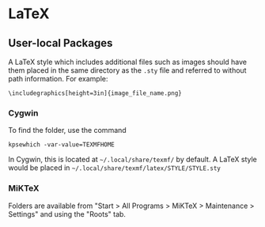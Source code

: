 # LaTeX #

## User-local Packages ##
A LaTeX style which includes additional files such as images should have them
placed in the same directory as the `.sty` file and referred to without path
information.  For example:
```
\includegraphics[height=3in]{image_file_name.png}
```

### Cygwin ###
To find the folder, use the command
```
kpsewhich -var-value=TEXMFHOME
```

In Cygwin, this is located at `~/.local/share/texmf/` by default.  A LaTeX
style would be placed in `~/.local/share/texmf/latex/STYLE/STYLE.sty`

### MiKTeX ###
Folders are available from "Start > All Programs > MiKTeX > Maintenance >
Settings" and using the "Roots" tab.
